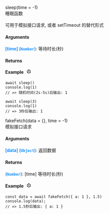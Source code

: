 <div><div id="sleep" class="item-method-name" style="margin-top: -65px; padding-top: 65px;"><div class="item-method-name-area">sleep(time = -1)</div></div><div class="item-method-content"><div>睡眠函数<br /><br />可用于模拟接口请求, 或者 setTimeout 的替代形式</div><h4>Arguments</h4><div><strong style="color: #1890ff;">[time]</strong><strong style="color: #1890ff;"> (<code>Number</code>)</strong><span>: 等待时长(秒)</span></div><h4>Returns</h4><h4><span>Example</span><i style="margin-left: 10px; cursor: pointer;" ariaLabel="图标: code" class="anticon anticon-code-sandbox action-showREPL" data-funcname="sleep" data-example="120,156,139,86,74,44,79,204,44,81,40,206,73,77,45,208,208,140,201,75,206,207,43,206,207,73,213,203,201,79,215,48,4,242,245,245,21,108,237,20,94,206,234,127,54,103,215,179,233,219,94,78,223,162,97,84,172,107,90,172,249,116,66,223,139,125,147,159,182,239,178,82,48,84,210,65,49,198,24,167,57,198,207,151,79,66,209,24,11,0,36,235,52,177"><svg viewBox="64 64 896 896" focusable="false" data-icon="code-sandbox" width="1em" height="1em" fill="currentColor" aria-hidden="true"><path d="M709.6 210l.4-.2h.2L512 96 313.9 209.8h-.2l.7.3L151.5 304v416L512 928l360.5-208V304l-162.9-94zM482.7 843.6L339.6 761V621.4L210 547.8V372.9l272.7 157.3v313.4zM238.2 321.5l134.7-77.8 138.9 79.7 139.1-79.9 135.2 78-273.9 158-274-158zM814 548.3l-128.8 73.1v139.1l-143.9 83V530.4L814 373.1v175.2z"></path></svg></i></h4><div style="display: none;">暂无</div><pre><code><span class="hljs-keyword">await</span> <span class="hljs-title function_">sleep</span>()
<span class="hljs-variable language_">console</span>.<span class="hljs-title function_">log</span>(<span class="hljs-number">1</span>)
<span class="hljs-comment">// =&gt; 随机时间(2s-5s)后输出: 1</span></code></pre><pre><code><span class="hljs-keyword">await</span> <span class="hljs-title function_">sleep</span>(<span class="hljs-number">3</span>)
<span class="hljs-variable language_">console</span>.<span class="hljs-title function_">log</span>(<span class="hljs-number">1</span>)
<span class="hljs-comment">// =&gt; 3秒后输出: 1</span></code></pre></div></div>
<div><div id="fakefetch" class="item-method-name" style="margin-top: -65px; padding-top: 65px;"><div class="item-method-name-area">fakeFetch(data = {}, time = -1)</div></div><div class="item-method-content"><div>模拟接口请求</div><h4>Arguments</h4><div><strong style="color: #1890ff;">[data]</strong><strong style="color: #1890ff;"> (<code>Object</code>)</strong><span>: 返回数据</span></div><h4>Returns</h4><span><strong style="color: #1890ff;">(<code>Number</code>)</strong><span>: [time] 等待时长(秒)</span></span><h4><span>Example</span><i style="margin-left: 10px; cursor: pointer;" ariaLabel="图标: code" class="anticon anticon-code-sandbox action-showREPL" data-funcname="fakeFetch" data-example="120,156,139,86,74,206,207,43,46,81,72,73,44,73,84,176,85,72,44,79,204,44,81,72,75,204,78,117,75,45,73,206,208,168,86,72,180,82,48,84,168,213,81,48,212,51,213,140,201,3,41,206,207,73,213,203,201,79,215,0,105,209,180,142,201,211,215,87,176,181,3,201,63,95,62,233,233,132,190,23,251,38,63,109,223,101,165,0,211,170,20,11,0,167,108,35,49"><svg viewBox="64 64 896 896" focusable="false" data-icon="code-sandbox" width="1em" height="1em" fill="currentColor" aria-hidden="true"><path d="M709.6 210l.4-.2h.2L512 96 313.9 209.8h-.2l.7.3L151.5 304v416L512 928l360.5-208V304l-162.9-94zM482.7 843.6L339.6 761V621.4L210 547.8V372.9l272.7 157.3v313.4zM238.2 321.5l134.7-77.8 138.9 79.7 139.1-79.9 135.2 78-273.9 158-274-158zM814 548.3l-128.8 73.1v139.1l-143.9 83V530.4L814 373.1v175.2z"></path></svg></i></h4><div style="display: none;">暂无</div><pre><code><span class="hljs-keyword">const</span> data = <span class="hljs-keyword">await</span> <span class="hljs-title function_">fakeFetch</span>({ <span class="hljs-attr">a</span>: <span class="hljs-number">1</span> }, <span class="hljs-number">1.5</span>)
<span class="hljs-variable language_">console</span>.<span class="hljs-title function_">log</span>(data);
<span class="hljs-comment">// =&gt; 1.5秒后输出: { a: 1 }</span></code></pre></div></div>